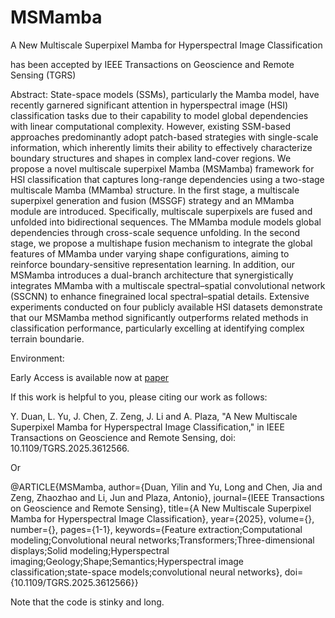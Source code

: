 # MSMamba

A New Multiscale Superpixel Mamba for Hyperspectral Image Classification

has been accepted by IEEE Transactions on Geoscience and Remote Sensing (TGRS)

Abstract: State-space models (SSMs), particularly the Mamba model, have recently garnered significant attention in hyperspectral image (HSI) classification tasks due to their capability to model global dependencies with linear computational complexity. However, existing SSM-based approaches predominantly adopt patch-based strategies with single-scale information, which inherently limits their ability to effectively characterize boundary structures and shapes in complex land-cover regions. We propose a novel multiscale superpixel Mamba (MSMamba) framework for HSI classification that captures long-range dependencies using a two-stage multiscale Mamba (MMamba) structure. In the first stage, a multiscale superpixel generation and fusion (MSSGF) strategy and an MMamba module are introduced. Specifically, multiscale superpixels are fused and unfolded into bidirectional sequences. The MMamba module models global dependencies through cross-scale sequence unfolding. In the second stage, we propose a multishape fusion mechanism to integrate the global features of MMamba under varying shape configurations, aiming to reinforce boundary-sensitive representation learning. In addition, our MSMamba introduces a dual-branch architecture that synergistically integrates MMamba with a multiscale spectral–spatial convolutional network (SSCNN) to enhance finegrained local spectral–spatial details. Extensive experiments conducted on four publicly available HSI datasets demonstrate that our MSMamba method significantly outperforms related methods in classification performance, particularly excelling at identifying complex terrain boundarie.

Environment: 



Early Access is available now at [paper](https://ieeexplore.ieee.org/abstract/document/11175220)

If this work is helpful to you, please citing our work as follows: 

Y. Duan, L. Yu, J. Chen, Z. Zeng, J. Li and A. Plaza, "A New Multiscale Superpixel Mamba for Hyperspectral Image Classification," in IEEE Transactions on Geoscience and Remote Sensing, doi: 10.1109/TGRS.2025.3612566.


Or

@ARTICLE{MSMamba,
  author={Duan, Yilin and Yu, Long and Chen, Jia and Zeng, Zhaozhao and Li, Jun and Plaza, Antonio},
  journal={IEEE Transactions on Geoscience and Remote Sensing}, 
  title={A New Multiscale Superpixel Mamba for Hyperspectral Image Classification}, 
  year={2025},
  volume={},
  number={},
  pages={1-1},
  keywords={Feature extraction;Computational modeling;Convolutional neural networks;Transformers;Three-dimensional displays;Solid modeling;Hyperspectral imaging;Geology;Shape;Semantics;Hyperspectral image classification;state-space models;convolutional neural networks},
  doi={10.1109/TGRS.2025.3612566}}



Note that the code is stinky and long.
